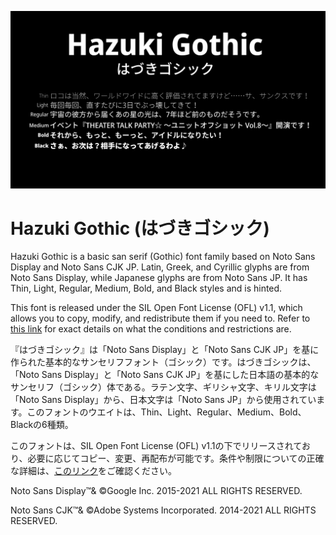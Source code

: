 ![Noto](hazukiGothic.png)
# Hazuki Gothic (はづきゴシック)
Hazuki Gothic is a basic san serif (Gothic) font family based on Noto Sans Display and Noto Sans CJK JP. Latin, Greek, and Cyrillic glyphs are from Noto Sans Display, while Japanese glyphs are from Noto Sans JP. It has Thin, Light, Regular, Medium, Bold, and Black styles and is hinted.

This font is released under the SIL Open Font License (OFL) v1.1, which allows you to copy, modify, and redistribute them if you need to. Refer to [this link](http://scripts.sil.org/OFL) for exact details on what the conditions and restrictions are.

『はづきゴシック』は「Noto Sans Display」と「Noto Sans CJK JP」を基に作られた基本的なサンセリフフォント（ゴシック）です。はづきゴシックは、「Noto Sans Display」と「Noto Sans CJK JP」を基にした日本語の基本的なサンセリフ（ゴシック）体である。ラテン文字、ギリシャ文字、キリル文字は「Noto Sans Display」から、日本文字は「Noto Sans JP」から使用されています。このフォントのウエイトは、Thin、Light、Regular、Medium、Bold、Blackの6種類。

このフォントは、SIL Open Font License (OFL) v1.1の下でリリースされており、必要に応じてコピー、変更、再配布が可能です。条件や制限についての正確な詳細は、[このリンク](http://scripts.sil.org/OFL)をご確認ください。

Noto Sans Display™& ©Google Inc. 2015-2021 ALL RIGHTS RESERVED.

Noto Sans CJK™& ©Adobe Systems Incorporated. 2014-2021 ALL RIGHTS RESERVED.
